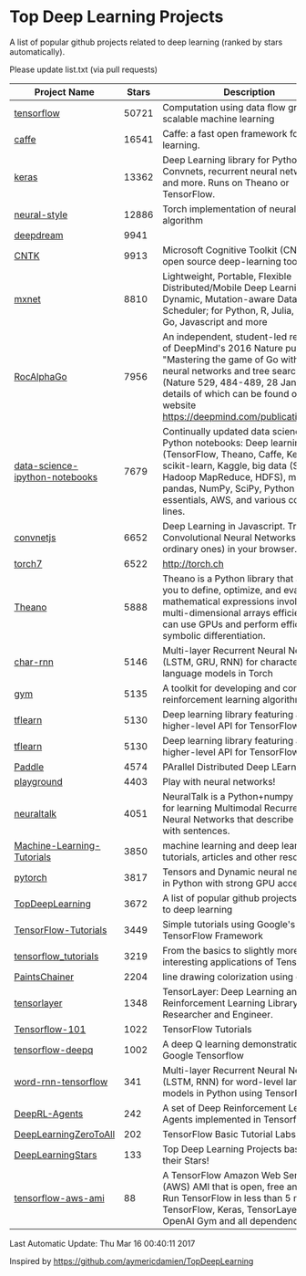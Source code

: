 # Top Deep Learning Projects
A list of popular github projects related to deep learning (ranked by stars automatically).

Please update list.txt (via pull requests)

| Project Name| Stars | Description 
| ------- | ------ | ------  
| [tensorflow](https://github.com/tensorflow/tensorflow) | 50721 | Computation using data flow graphs for scalable machine learning |  
| [caffe](https://github.com/BVLC/caffe) | 16541 | Caffe: a fast open framework for deep learning. |  
| [keras](https://github.com/fchollet/keras) | 13362 | Deep Learning library for Python. Convnets, recurrent neural networks, and more. Runs on Theano or TensorFlow. |  
| [neural-style](https://github.com/jcjohnson/neural-style) | 12886 | Torch implementation of neural style algorithm |  
| [deepdream](https://github.com/google/deepdream) | 9941 |  |  
| [CNTK](https://github.com/Microsoft/CNTK) | 9913 | Microsoft Cognitive Toolkit (CNTK), an open source deep-learning toolkit |  
| [mxnet](https://github.com/dmlc/mxnet) | 8810 | Lightweight, Portable, Flexible Distributed/Mobile Deep Learning with Dynamic, Mutation-aware Dataflow Dep Scheduler; for Python, R, Julia, Scala, Go, Javascript and more |  
| [RocAlphaGo](https://github.com/Rochester-NRT/RocAlphaGo) | 7956 | An independent, student-led replication of DeepMind's 2016 Nature publication, "Mastering the game of Go with deep neural networks and tree search" (Nature 529, 484-489, 28 Jan 2016), details of which can be found on their website https://deepmind.com/publications.html. |  
| [data-science-ipython-notebooks](https://github.com/donnemartin/data-science-ipython-notebooks) | 7679 | Continually updated data science Python notebooks: Deep learning (TensorFlow, Theano, Caffe, Keras), scikit-learn, Kaggle, big data (Spark, Hadoop MapReduce, HDFS), matplotlib, pandas, NumPy, SciPy, Python essentials, AWS, and various command lines. |  
| [convnetjs](https://github.com/karpathy/convnetjs) | 6652 | Deep Learning in Javascript. Train Convolutional Neural Networks (or ordinary ones) in your browser. |  
| [torch7](https://github.com/torch/torch7) | 6522 | http://torch.ch |  
| [Theano](https://github.com/Theano/Theano) | 5888 | Theano is a Python library that allows you to define, optimize, and evaluate mathematical expressions involving multi-dimensional arrays efficiently. It can use GPUs and perform efficient symbolic differentiation. |  
| [char-rnn](https://github.com/karpathy/char-rnn) | 5146 | Multi-layer Recurrent Neural Networks (LSTM, GRU, RNN) for character-level language models in Torch |  
| [gym](https://github.com/openai/gym) | 5135 | A toolkit for developing and comparing reinforcement learning algorithms. |  
| [tflearn](https://github.com/tflearn/tflearn) | 5130 | Deep learning library featuring a higher-level API for TensorFlow. |  
| [tflearn](https://github.com/tflearn/tflearn) | 5130 | Deep learning library featuring a higher-level API for TensorFlow. |  
| [Paddle](https://github.com/PaddlePaddle/Paddle) | 4574 | PArallel Distributed Deep LEarning |  
| [playground](https://github.com/tensorflow/playground) | 4403 | Play with neural networks! |  
| [neuraltalk](https://github.com/karpathy/neuraltalk) | 4051 | NeuralTalk is a Python+numpy project for learning Multimodal Recurrent Neural Networks that describe images with sentences. |  
| [Machine-Learning-Tutorials](https://github.com/ujjwalkarn/Machine-Learning-Tutorials) | 3850 | machine learning and deep learning tutorials, articles and other resources  |  
| [pytorch](https://github.com/pytorch/pytorch) | 3817 | Tensors and Dynamic neural networks in Python  with strong GPU acceleration |  
| [TopDeepLearning](https://github.com/aymericdamien/TopDeepLearning) | 3672 | A list of popular github projects related to deep learning |  
| [TensorFlow-Tutorials](https://github.com/nlintz/TensorFlow-Tutorials) | 3449 | Simple tutorials using Google's TensorFlow Framework |  
| [tensorflow_tutorials](https://github.com/pkmital/tensorflow_tutorials) | 3219 | From the basics to slightly more interesting applications of Tensorflow |  
| [PaintsChainer](https://github.com/pfnet/PaintsChainer) | 2204 | line drawing colorization using chainer |  
| [tensorlayer](https://github.com/zsdonghao/tensorlayer) | 1348 | TensorLayer: Deep Learning and Reinforcement Learning Library for Researcher and Engineer. |  
| [Tensorflow-101](https://github.com/sjchoi86/Tensorflow-101) | 1022 | TensorFlow Tutorials |  
| [tensorflow-deepq](https://github.com/nivwusquorum/tensorflow-deepq) | 1002 | A deep Q learning demonstration using Google Tensorflow |  
| [word-rnn-tensorflow](https://github.com/hunkim/word-rnn-tensorflow) | 341 | Multi-layer Recurrent Neural Networks (LSTM, RNN) for word-level language models in Python using TensorFlow. |  
| [DeepRL-Agents](https://github.com/awjuliani/DeepRL-Agents) | 242 | A set of Deep Reinforcement Learning Agents implemented in Tensorflow. |  
| [DeepLearningZeroToAll](https://github.com/hunkim/DeepLearningZeroToAll) | 202 | TensorFlow Basic Tutorial Labs |  
| [DeepLearningStars](https://github.com/hunkim/DeepLearningStars) | 133 | Top Deep Learning Projects based on their Stars! |  
| [tensorflow-aws-ami](https://github.com/ritchieng/tensorflow-aws-ami) | 88 | A TensorFlow Amazon Web Service (AWS) AMI that is open, free and works. Run TensorFlow in less than 5 minutes. TensorFlow, Keras, TensorLayer, OpenAI Gym and all dependencies. |  

Last Automatic Update: Thu Mar 16 00:40:11 2017

Inspired by https://github.com/aymericdamien/TopDeepLearning